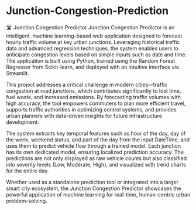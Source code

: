 # Junction-Congestion-Prediction
🛣️ Junction Congestion Predictor
Junction Congestion Predictor is an intelligent, machine learning-based web application designed to forecast hourly traffic volume at key urban junctions. Leveraging historical traffic data and advanced regression techniques, the system enables users to anticipate congestion levels based on simple inputs such as date and time. The application is built using Python, trained using the Random Forest Regressor from Scikit-learn, and deployed with an intuitive interface via Streamlit.

This project addresses a critical challenge in modern cities—traffic congestion at road junctions, which contributes significantly to lost time, fuel waste, and increased emissions. By forecasting traffic volumes with high accuracy, the tool empowers commuters to plan more efficient travel, supports traffic authorities in optimizing control systems, and provides urban planners with data-driven insights for future infrastructure development.

The system extracts key temporal features such as hour of the day, day of the week, weekend status, and part of the day from the input DateTime, and uses them to predict vehicle flow through a trained model. Each junction has its own dedicated model, ensuring localized prediction accuracy. The predictions are not only displayed as raw vehicle counts but also classified into severity levels (Low, Moderate, High), and visualized with trend charts for the entire day.

Whether used as a standalone prediction tool or integrated into a larger smart city ecosystem, the Junction Congestion Predictor showcases the powerful application of machine learning for real-time, human-centric urban problem-solving.
